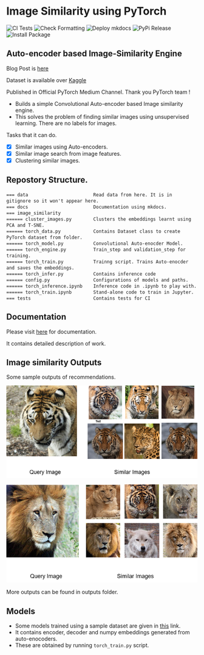 # Image Similarity using PyTorch

![CI Tests](https://github.com/oke-aditya/image_similarity/workflows/CI%20Tests/badge.svg)
![Check Formatting](https://github.com/oke-aditya/image_similarity/workflows/Check%20Formatting/badge.svg)
![Deploy mkdocs](https://github.com/oke-aditya/image_similarity/workflows/Deploy%20mkdocs/badge.svg)
![PyPi Release](https://github.com/oke-aditya/image_similarity/workflows/PyPi%20Release/badge.svg)
![Install Package](https://github.com/oke-aditya/image_similarity/workflows/Install%20Package/badge.svg)

## Auto-encoder based Image-Similarity Engine

Blog Post is [here](https://medium.com/pytorch/image-similarity-search-in-pytorch-1a744cf3469)

Dataset is available over [Kaggle](https://www.kaggle.com/datasets/okeaditya/animals-data)

Published in Official PyTorch Medium Channel. Thank you PyTorch team !

- Builds a simple Convolutional Auto-encoder based Image similarity engine.
- This solves the problem of finding similar images using unsupervised learning. There are no labels for images.

Tasks that it can do.

- [x] Similar images using Auto-encoders.
- [x] Similar image search from image features.
- [x] Clustering similar images.

## Repostory Structure.
```
=== data                        Read data from here. It is in gitignore so it won't appear here.
=== docs                        Documentation using mkdocs.
=== image_similarity
====== cluster_images.py        Clusters the embeddings learnt using PCA and T-SNE.
====== torch_data.py            Contains Dataset class to create PyTorch dataset from folder.
====== torch_model.py           Convolutional Auto-enocder Model.
====== torch_engine.py          Train_step and validation_step for training.
====== torch_train.py           Trainng script. Trains Auto-enocder and saves the embeddings.
====== torch_infer.py           Contains inference code
====== config.py                Configurations of models and paths.
====== torch_inference.ipynb    Inference code in .ipynb to play with.
====== torch_train.ipynb        Stand-alone code to train in Jupyter.
=== tests                       Contains tests for CI
```

## Documentation

Please visit [here](https://oke-aditya.github.io/image_similarity) for documentation.

It contains detailed description of work.

## Image similarity Outputs

Some sample outputs of recommendations.

![Output 1](outputs/query_image_0/Image_sim_op.png)

![Output 2](outputs/query_image_2/Image_sim_op2.png)

More outputs can be found in outputs folder.

## Models

- Some models trained using a sample dataset are given in [this](https://drive.google.com/drive/folders/1T6uS4O7LiuGMtXlRSMFmKAEDNQ08Ry25?usp=sharing) link.
- It contains encoder, decoder and numpy embeddings generated from auto-enocoders.
- These are obtained by running `torch_train.py` script.




